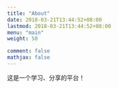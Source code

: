 ```yaml
---
title: "About"
date: 2018-03-21T13:44:52+08:00
lastmod: 2018-03-21T13:44:52+08:00
menu: "main"
weight: 50

comment: false
mathjax: false
---
```


这是一个学习、分享的平台！
